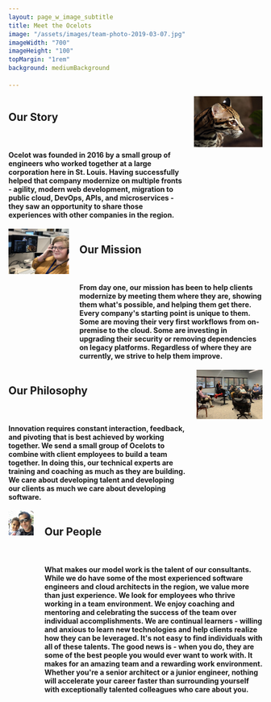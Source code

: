 ```yaml
---
layout: page_w_image_subtitle
title: Meet the Ocelots
image: "/assets/images/team-photo-2019-03-07.jpg"
imageWidth: "700"
imageHeight: "100"
topMargin: "1rem"
background: mediumBackground

---
```


<div>
  <div id="our-story">
    <section class="hero is-medium">
      <div class="hero-body">
        <div class="container container--padding">
          <div class="columns is-vcentered">
            <div class="column is-8">
              <h1 class="title title__spacing-medium">
                Our Story
              </h1>
              <br/>
              <h4 class="subtitle">
                Ocelot was founded in 2016 by a small group of engineers who worked together at a large corporation here in St. Louis. Having successfully helped that company modernize on multiple fronts - agility, modern web development, migration to public cloud, DevOps, APIs, and microservices - they saw an opportunity to share those experiences with other companies in the region.
              </h4>
            </div>
            <div class="column is-4">
              <img src="/assets/images/majestic_ocelot.jpg" class="is-16by9" alt="Ocelots">
            </div>
          </div>
        </div>
      </div>
    </section>
  </div>
  <div id="our-mission">
    <section class="hero hero--dark-background">
      <div class="hero-body hero-body--dark-background">
        <div class="container">
          <div class="columns is-vcentered">
            <div class="column is-4">
              <img src="/assets/images/kara.jpg" class="is-16by9" alt="Ocelots">
            </div>
            <div class="column is-8">
              <h1 class="title title__spacing-medium">
                Our Mission
              </h1>
              <br/>
              <h4 class="subtitle padding-right">
                From day one, our mission has been to help clients modernize by meeting them where they are, showing them what's possible, and helping them get there. Every company's starting point is unique to them. Some are moving their very first workflows from on-premise to the cloud. Some are investing in upgrading their security or removing dependencies on legacy platforms. Regardless of where they are currently, we strive to help them improve.
              </h4>
            </div>
          </div>
        </div>
      </div>
    </section>
  </div>
  <div id="our-story">
    <section class="hero is-medium">
      <div class="hero-body">
        <div class="container">
          <div class="columns is-vcentered">
            <div class="column is-8">
              <h1 class="title title__spacing-medium">
                Our Philosophy
              </h1>
              <br/>
              <h4 class="subtitle">
                Innovation requires constant interaction, feedback, and pivoting that is best achieved by working together. We send a small group of Ocelots to combine with client employees to build a team together. In doing this, our technical experts are training and coaching as much as they are building. We care about developing talent and developing our clients as much we care about developing software.
              </h4>
            </div>
            <div class="column is-4">
              <img src="/assets/images/all-hands.jpg" class="is-16by9" alt="Ocelots">
            </div>
          </div>
        </div>
      </div>
    </section>
  </div>
    <div id="our-mission">
    <section class="hero hero--dark-background is-small">
      <div class="hero-body hero-body--dark-background">
        <div class="container">
          <div class="columns is-vcentered">
            <div class="column is-4">
              <img src="/assets/images/marquis-cropped.png" class="is-16by9" alt="Ocelots">
            </div>
            <div class="column is-8">
              <h1 class="title title__spacing-medium">
                Our People
              </h1>
              <br/>
              <h4 class="subtitle">
                  What makes our model work is the talent of our consultants. While we do have some of the most experienced software engineers and cloud architects in the region, we value more than just experience. We look for employees who thrive working in a team environment. We enjoy coaching and mentoring and celebrating the success of the team over individual accomplishments. We are continual learners - willing and anxious to learn new technologies and help clients realize how they can be leveraged.
                  It's not easy to find individuals with all of these talents. The good news is - when you do, they are some of the best people you would ever want to work with. It makes for an amazing team and a rewarding work environment. Whether you're a senior architect or a junior engineer, nothing will accelerate your career faster than surrounding yourself with exceptionally talented colleagues who care about you.
              </h4>
            </div>
          </div>
        </div>
      </div>
    </section>
  </div>
</div>

<!-- 

## Ocelots in the wild

*Thrilled to have our Managing Director, Mike Weaver, share his experiences with the St Louis Women in Tech Exchange on the topic of "The Confident You".  It was a fantastic event, and we were honored to participate.*

<img src="/assets/images/wite.png" alt="divider" width="3500" height="752"/>

---

*We are very proud to help sponsor LaunchCode's annual Trivia Night this past weekend.  Such an amazing organization helping so many people get started in their careers and improving the community.  And one of our teams (quarterbacked by co-founder John O'Malley) won the entire trivia event!*

<img src="/assets/images/trivia.png" alt="divider" width="3500" height="752"/>

---

*And of course, making sure our friends and employees stay well fed*

<img src="/assets/images/tasteofstl.png" alt="divider" width="3500" height="752"/>
 -->



